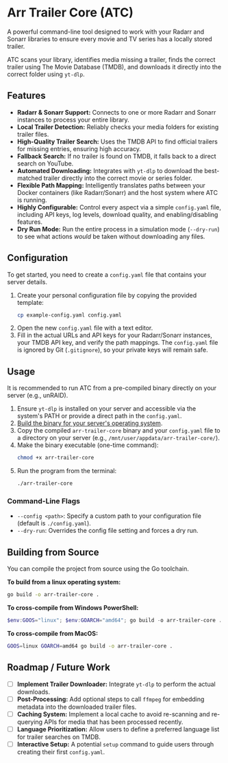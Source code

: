 # Arr Trailer Core (ATC)

A powerful command-line tool designed to work with your Radarr and Sonarr libraries to ensure every movie and TV series has a locally stored trailer.

ATC scans your library, identifies media missing a trailer, finds the correct trailer using The Movie Database (TMDB), and downloads it directly into the correct folder using `yt-dlp`.

## Features

-   **Radarr & Sonarr Support:** Connects to one or more Radarr and Sonarr instances to process your entire library.
-   **Local Trailer Detection:** Reliably checks your media folders for existing trailer files.
-   **High-Quality Trailer Search:** Uses the TMDB API to find official trailers for missing entries, ensuring high accuracy.
-   **Fallback Search:** If no trailer is found on TMDB, it falls back to a direct search on YouTube.
-   **Automated Downloading:** Integrates with `yt-dlp` to download the best-matched trailer directly into the correct movie or series folder.
-   **Flexible Path Mapping:** Intelligently translates paths between your Docker containers (like Radarr/Sonarr) and the host system where ATC is running.
-   **Highly Configurable:** Control every aspect via a simple `config.yaml` file, including API keys, log levels, download quality, and enabling/disabling features.
-   **Dry Run Mode:** Run the entire process in a simulation mode (`--dry-run`) to see what actions *would* be taken without downloading any files.

## Configuration

To get started, you need to create a `config.yaml` file that contains your server details.

1.  Create your personal configuration file by copying the provided template:
    ```bash
    cp example-config.yaml config.yaml
    ```
2.  Open the new `config.yaml` file with a text editor.
3.  Fill in the actual URLs and API keys for your Radarr/Sonarr instances, your TMDB API key, and verify the path mappings. The `config.yaml` file is ignored by Git (`.gitignore`), so your private keys will remain safe.

## Usage

It is recommended to run ATC from a pre-compiled binary directly on your server (e.g., unRAID).

1.  Ensure `yt-dlp` is installed on your server and accessible via the system's PATH or provide a direct path in the `config.yaml`.
2.  [Build the binary for your server's operating system](#building-from-source).
3.  Copy the compiled `arr-trailer-core` binary and your `config.yaml` file to a directory on your server (e.g., `/mnt/user/appdata/arr-trailer-core/`).
4.  Make the binary executable (one-time command):
    ```bash
    chmod +x arr-trailer-core
    ```
5.  Run the program from the terminal:
    ```bash
    ./arr-trailer-core
    ```

### Command-Line Flags

-   `--config <path>`: Specify a custom path to your configuration file (default is `./config.yaml`).
-   `--dry-run`: Overrides the config file setting and forces a dry run.

## Building from Source

You can compile the project from source using the Go toolchain.

**To build from a linux operating system:**
```bash
go build -o arr-trailer-core .
```
**To cross-compile from Windows PowerShell:**
```Powershell
$env:GOOS="linux"; $env:GOARCH="amd64"; go build -o arr-trailer-core .
```
**To cross-compile from MacOS:**
```Bash
GOOS=linux GOARCH=amd64 go build -o arr-trailer-core .
```

## Roadmap / Future Work

-   [ ] **Implement Trailer Downloader:** Integrate `yt-dlp` to perform the actual downloads.
-   [ ] **Post-Processing:** Add optional steps to call `ffmpeg` for embedding metadata into the downloaded trailer files.
-   [ ] **Caching System:** Implement a local cache to avoid re-scanning and re-querying APIs for media that has been processed recently.
-   [ ] **Language Prioritization:** Allow users to define a preferred language list for trailer searches on TMDB.
-   [ ] **Interactive Setup:** A potential `setup` command to guide users through creating their first `config.yaml`.
